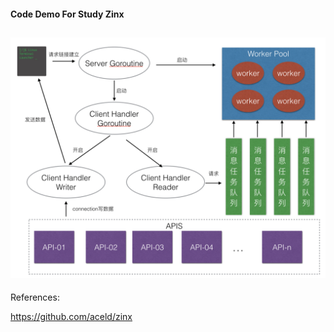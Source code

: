 #### Code Demo For Study Zinx

![structure](./doc/1.png "structure")
----
References:

https://github.com/aceld/zinx